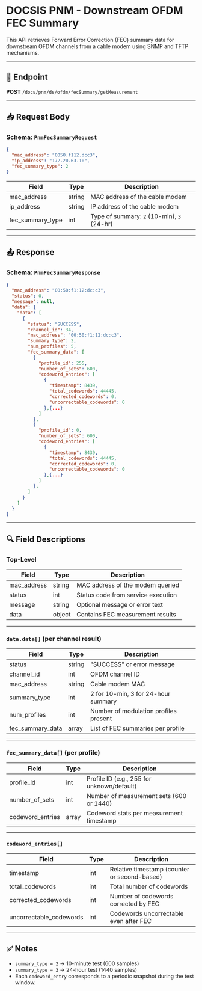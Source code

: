 
# DOCSIS PNM - Downstream OFDM FEC Summary

This API retrieves Forward Error Correction (FEC) summary data for downstream OFDM channels from a cable modem using SNMP and TFTP mechanisms.

---

## 🔗 Endpoint

**POST** `/docs/pnm/ds/ofdm/fecSummary/getMeasurement`

---

## 📥 Request Body

### Schema: `PnmFecSummaryRequest`

```json
{
  "mac_address": "0050.f112.dcc3",
  "ip_address": "172.20.63.10",
  "fec_summary_type": 2
}
```

| Field           | Type   | Description                                 |
|----------------|--------|---------------------------------------------|
| mac_address    | string | MAC address of the cable modem              |
| ip_address     | string | IP address of the cable modem               |
| fec_summary_type | int  | Type of summary: `2` (10-min), `3` (24-hr)  |

---

## 📤 Response

### Schema: `PnmFecSummaryResponse`

```json
{
  "mac_address": "00:50:f1:12:dc:c3",
  "status": 0,
  "message": null,
  "data": {
    "data": [
      {
        "status": "SUCCESS",
        "channel_id": 34,
        "mac_address": "00:50:f1:12:dc:c3",
        "summary_type": 2,
        "num_profiles": 5,
        "fec_summary_data": [
          {
            "profile_id": 255,
            "number_of_sets": 600,
            "codeword_entries": [
              {
                "timestamp": 8439,
                "total_codewords": 44445,
                "corrected_codewords": 0,
                "uncorrectable_codewords": 0
              },{...}
            ]
          },
          {
            "profile_id": 0,
            "number_of_sets": 600,
            "codeword_entries": [
              {
                "timestamp": 8439,
                "total_codewords": 44445,
                "corrected_codewords": 0,
                "uncorrectable_codewords": 0
              },{...}
            ]
          },
        ]
      }
    ]
  }
}
````

---

## 🔍 Field Descriptions

### Top-Level

| Field        | Type   | Description                        |
| ------------ | ------ | ---------------------------------- |
| mac\_address | string | MAC address of the modem queried   |
| status       | int    | Status code from service execution |
| message      | string | Optional message or error text     |
| data         | object | Contains FEC measurement results   |

---

### `data.data[]` (per channel result)

| Field              | Type   | Description                           |
| ------------------ | ------ | ------------------------------------- |
| status             | string | "SUCCESS" or error message            |
| channel\_id        | int    | OFDM channel ID                       |
| mac\_address       | string | Cable modem MAC                       |
| summary\_type      | int    | 2 for 10-min, 3 for 24-hour summary   |
| num\_profiles      | int    | Number of modulation profiles present |
| fec\_summary\_data | array  | List of FEC summaries per profile     |

---

### `fec_summary_data[]` (per profile)

| Field             | Type  | Description                                |
| ----------------- | ----- | ------------------------------------------ |
| profile\_id       | int   | Profile ID (e.g., 255 for unknown/default) |
| number\_of\_sets  | int   | Number of measurement sets (600 or 1440)   |
| codeword\_entries | array | Codeword stats per measurement timestamp   |

---

### `codeword_entries[]`

| Field                    | Type | Description                                  |
| ------------------------ | ---- | -------------------------------------------- |
| timestamp                | int  | Relative timestamp (counter or second-based) |
| total\_codewords         | int  | Total number of codewords                    |
| corrected\_codewords     | int  | Number of codewords corrected by FEC         |
| uncorrectable\_codewords | int  | Codewords uncorrectable even after FEC       |

---

## ✅ Notes

* `summary_type = 2` → 10-minute test (600 samples)
* `summary_type = 3` → 24-hour test (1440 samples)
* Each `codeword_entry` corresponds to a periodic snapshot during the test window.
